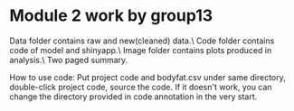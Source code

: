 # Module 2 work by group13
Data folder contains raw and new(cleaned) data.\\
Code folder contains code of model and shinyapp.\\
Image folder contains plots produced in analysis.\\
Two paged summary.

How to use code: 
Put project code and bodyfat.csv under same directory, double-click project code, source the code.
If it doesn't work, you can change the directory provided in code annotation in the very start.
